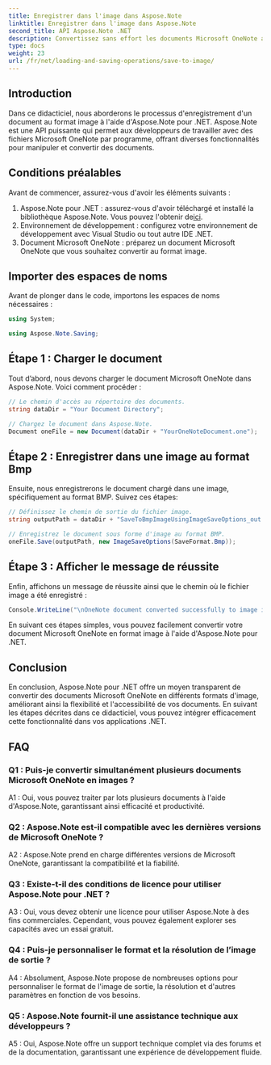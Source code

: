 ```yaml
---
title: Enregistrer dans l'image dans Aspose.Note
linktitle: Enregistrer dans l'image dans Aspose.Note
second_title: API Aspose.Note .NET
description: Convertissez sans effort les documents Microsoft OneNote au format image au format BMP avec Aspose.Note pour .NET. Intégration transparente, étapes simples et fonctionnalités robustes.
type: docs
weight: 23
url: /fr/net/loading-and-saving-operations/save-to-image/
---
```

## Introduction

Dans ce didacticiel, nous aborderons le processus d'enregistrement d'un document au format image à l'aide d'Aspose.Note pour .NET. Aspose.Note est une API puissante qui permet aux développeurs de travailler avec des fichiers Microsoft OneNote par programme, offrant diverses fonctionnalités pour manipuler et convertir des documents.

## Conditions préalables

Avant de commencer, assurez-vous d'avoir les éléments suivants :

1.  Aspose.Note pour .NET : assurez-vous d'avoir téléchargé et installé la bibliothèque Aspose.Note. Vous pouvez l'obtenir de[ici](https://releases.aspose.com/note/net/).
2. Environnement de développement : configurez votre environnement de développement avec Visual Studio ou tout autre IDE .NET.
3. Document Microsoft OneNote : préparez un document Microsoft OneNote que vous souhaitez convertir au format image.

## Importer des espaces de noms

Avant de plonger dans le code, importons les espaces de noms nécessaires :

```csharp
using System;

using Aspose.Note.Saving;
```

## Étape 1 : Charger le document

Tout d’abord, nous devons charger le document Microsoft OneNote dans Aspose.Note. Voici comment procéder :

```csharp
// Le chemin d'accès au répertoire des documents.
string dataDir = "Your Document Directory";

// Chargez le document dans Aspose.Note.
Document oneFile = new Document(dataDir + "YourOneNoteDocument.one");
```

## Étape 2 : Enregistrer dans une image au format Bmp

Ensuite, nous enregistrerons le document chargé dans une image, spécifiquement au format BMP. Suivez ces étapes:

```csharp
// Définissez le chemin de sortie du fichier image.
string outputPath = dataDir + "SaveToBmpImageUsingImageSaveOptions_out.bmp";

// Enregistrez le document sous forme d'image au format BMP.
oneFile.Save(outputPath, new ImageSaveOptions(SaveFormat.Bmp));
```

## Étape 3 : Afficher le message de réussite

Enfin, affichons un message de réussite ainsi que le chemin où le fichier image a été enregistré :

```csharp
Console.WriteLine("\nOneNote document converted successfully to image in BMP format.\nFile saved at " + outputPath);
```

En suivant ces étapes simples, vous pouvez facilement convertir votre document Microsoft OneNote en format image à l'aide d'Aspose.Note pour .NET.

## Conclusion

En conclusion, Aspose.Note pour .NET offre un moyen transparent de convertir des documents Microsoft OneNote en différents formats d'image, améliorant ainsi la flexibilité et l'accessibilité de vos documents. En suivant les étapes décrites dans ce didacticiel, vous pouvez intégrer efficacement cette fonctionnalité dans vos applications .NET.

## FAQ

### Q1 : Puis-je convertir simultanément plusieurs documents Microsoft OneNote en images ?

A1 : Oui, vous pouvez traiter par lots plusieurs documents à l'aide d'Aspose.Note, garantissant ainsi efficacité et productivité.

### Q2 : Aspose.Note est-il compatible avec les dernières versions de Microsoft OneNote ?

A2 : Aspose.Note prend en charge différentes versions de Microsoft OneNote, garantissant la compatibilité et la fiabilité.

### Q3 : Existe-t-il des conditions de licence pour utiliser Aspose.Note pour .NET ?

A3 : Oui, vous devez obtenir une licence pour utiliser Aspose.Note à des fins commerciales. Cependant, vous pouvez également explorer ses capacités avec un essai gratuit.

### Q4 : Puis-je personnaliser le format et la résolution de l’image de sortie ?

A4 : Absolument, Aspose.Note propose de nombreuses options pour personnaliser le format de l'image de sortie, la résolution et d'autres paramètres en fonction de vos besoins.

### Q5 : Aspose.Note fournit-il une assistance technique aux développeurs ?

A5 : Oui, Aspose.Note offre un support technique complet via des forums et de la documentation, garantissant une expérience de développement fluide.